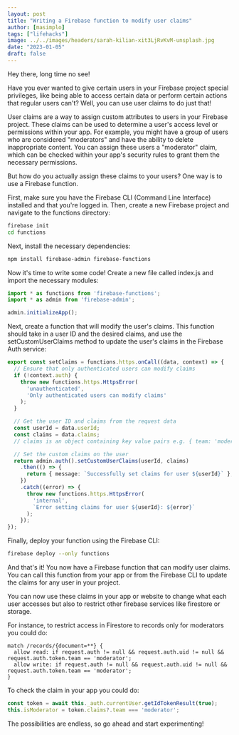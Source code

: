 ```yaml
---
layout: post
title: "Writing a Firebase function to modify user claims"
author: [masimplo]
tags: ["lifehacks"]
image: ../../images/headers/sarah-kilian-xit3LjRvKvM-unsplash.jpg
date: "2023-01-05"
draft: false
---
```


Hey there, long time no see!

Have you ever wanted to give certain users in your Firebase project special privileges, like being able to access certain data or perform certain actions that regular users can't? Well, you can use user claims to do just that!

User claims are a way to assign custom attributes to users in your Firebase project. These claims can be used to determine a user's access level or permissions within your app. For example, you might have a group of users who are considered "moderators" and have the ability to delete inappropriate content. You can assign these users a "moderator" claim, which can be checked within your app's security rules to grant them the necessary permissions.

But how do you actually assign these claims to your users? One way is to use a Firebase function.

First, make sure you have the Firebase CLI (Command Line Interface) installed and that you're logged in. Then, create a new Firebase project and navigate to the functions directory:

```bash
firebase init
cd functions
```

Next, install the necessary dependencies:

```bash
npm install firebase-admin firebase-functions
```

Now it's time to write some code! Create a new file called index.js and import the necessary modules:

```typescript
import * as functions from 'firebase-functions';
import * as admin from 'firebase-admin';

admin.initializeApp();
```
Next, create a function that will modify the user's claims. This function should take in a user ID and the desired claims, and use the setCustomUserClaims method to update the user's claims in the Firebase Auth service:

```typescript
export const setClaims = functions.https.onCall((data, context) => {
  // Ensure that only authenticated users can modify claims
  if (!context.auth) {
    throw new functions.https.HttpsError(
      'unauthenticated',
      'Only authenticated users can modify claims'
    );
  }

  // Get the user ID and claims from the request data
  const userId = data.userId;
  const claims = data.claims;
  // claims is an object containing key value pairs e.g. { team: 'moderator' }

  // Set the custom claims on the user
  return admin.auth().setCustomUserClaims(userId, claims)
    .then(() => {
      return { message: `Successfully set claims for user ${userId}` };
    })
    .catch((error) => {
      throw new functions.https.HttpsError(
        'internal',
        `Error setting claims for user ${userId}: ${error}`
      );
    });
});
```
Finally, deploy your function using the Firebase CLI:

```bash
firebase deploy --only functions
```

And that's it! You now have a Firebase function that can modify user claims. You can call this function from your app or from the Firebase CLI to update the claims for any user in your project.

You can now use these claims in your app or website to change what each user accesses but also to restrict other firebase services like firestore or storage.

For instance, to restrict access in Firestore to records only for moderators you could do:

```
match /records/{document=**} {
  allow read: if request.auth != null && request.auth.uid != null && request.auth.token.team == 'moderator';
  allow write: if request.auth != null && request.auth.uid != null && request.auth.token.team == 'moderator';
}
```

To check the claim in your app you could do:

```typescript
const token = await this._auth.currentUser.getIdTokenResult(true);
this.isModerator = token.claims?.team === 'moderator';
```

The possibilities are endless, so go ahead and start experimenting!
